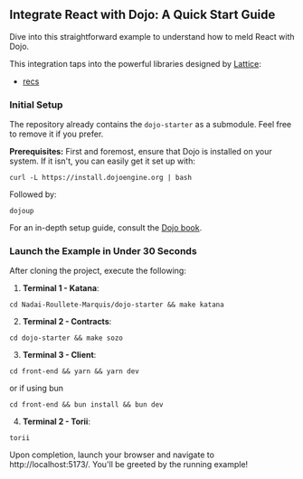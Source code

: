 ## Integrate React with Dojo: A Quick Start Guide

Dive into this straightforward example to understand how to meld React with Dojo.

This integration taps into the powerful libraries designed by [Lattice](https://lattice.xyz/):

- [recs](https://github.com/latticexyz/mud/tree/main/packages/recs)

### Initial Setup

The repository already contains the `dojo-starter` as a submodule. Feel free to remove it if you prefer.

**Prerequisites:** First and foremost, ensure that Dojo is installed on your system. If it isn't, you can easily get it set up with:

```console
curl -L https://install.dojoengine.org | bash
```

Followed by:

```console
dojoup    
```

For an in-depth setup guide, consult the [Dojo book](https://book.dojoengine.org/getting-started/quick-start.html).

### Launch the Example in Under 30 Seconds

After cloning the project, execute the following:

1. **Terminal 1 - Katana**:

```console
cd Nadai-Roullete-Marquis/dojo-starter && make katana
```

2. **Terminal 2 - Contracts**:

```console
cd dojo-starter && make sozo
```

3. **Terminal 3 - Client**:

```console
cd front-end && yarn && yarn dev
```

or if using bun

```console
cd front-end && bun install && bun dev
```

4. **Terminal 2 - Torii**:

```console
torii
```

Upon completion, launch your browser and navigate to http://localhost:5173/. You'll be greeted by the running example!